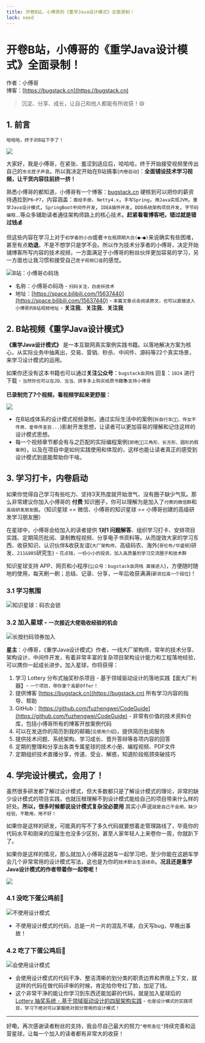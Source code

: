```yaml
---
title: 开卷B站，小傅哥的《重学Java设计模式》全面录制！ 
lock: need
---
```


# 开卷B站，小傅哥的《重学Java设计模式》全面录制！ 

作者：小傅哥
<br/>博客：[https://bugstack.cn](https://bugstack.cn)

> 沉淀、分享、成长，让自己和他人都能有所收获！😄

## 1. 前言

`哈哈哈，终于对B站下手了！`

![](https://bugstack.cn/images/article/develop/develop-220312-01.gif)

大家好，我是小傅哥，在紧张、羞涩到适应后，哈哈哈，终于开始接受视频里传出自己的`东北茬子声音`。所以我决定开始在B站搞事(`内卷启动`)：**全面铺设技术学习视频，让干货内容往前挤一挤！**

熟悉小傅哥的都知道，小傅哥有一个博客：[bugstack.cn](https://bugstack.cn/) 硬核到可以把你的薪资待遇拉到`P6~P7`，内容涵盖：`面经手册`、`Netty4.x`，`手写Spring`，`用Java实现JVM`，`重学Java设计模式`，`SpringBoot中间件开发`，`IDEA插件开发`，`DDD系统架构项目开发`，`字节码编程`...等众多辅助读者通往架构师路上的核心技术。**赶紧看看博客吧，错过就是错过钱💰**

但这些内容在学习上对于`初学者的小白`或者`卡在瓶颈期大白(●—●)`来说确实有些困难，甚至有点**劝退**，不是不想学只是学不会。所以作为技术分享者的小傅哥，决定开始铺博客所写内容的技术视频，一方面满足于小傅哥的粉丝伙伴更加容易的学习，另一方面也让我习惯和接受自己`茬子视频口音`的感觉。

![B站：小傅哥の码场](https://bugstack.cn/images/article/develop/develop-220312-02.png)

- 名称：小傅哥の码场 - `扫码关注，白皮袄技术`
- 地址：[https://space.bilibili.com/15637440](https://space.bilibili.com/15637440) - `本篇文章点击阅读原文，也可以直接进入小傅哥的B站视频地址` - **关注我**、**关注我**、**关注我**

## 2. B站视频《重学Java设计模式》

**《重学Java设计模式》** 是一本互联网真实案例实践书籍。以落地解决方案为核心，从实际业务中抽离出，交易、营销、秒杀、中间件、源码等22个真实场景，来学习设计模式的运用。

如果你还没有这本书籍也可以通过**关注公众号**：`bugstack虫洞栈` 回复：`1024` 进行下载 - `当然你也可以在JD、当当、拼多多上购买纸质书籍📚支持小傅哥`

**已录制完了7个视频，看视频学起来更舒服：**

![](https://bugstack.cn/images/article/develop/develop-220312-03.png)

- 在B站成体系的设计模式视频录制，通过实际生活中的案例(`拆自行车🚴🏻、传女不传男、皇帝传圣旨...`)影射开发思想，让读者可以更加容易的理解和记住这样的设计模式思想。
- 每一个视频章节都会有与之匹配的实际编程案例(`拒绝🙅🏻‍三角形、长方形、圆形的假案例`)，以及在项目中是如何实践使用和体现的，这样也能让读者真正的感受到设计模式到底能帮助你干啥。

## 3. 学习打卡，内卷启动

如果你觉得自己学习有些吃力、坚持3天热度就开始泄气、没有圈子缺少气氛。那么非常建议你加入小傅哥的 **付费** 知识圈子，你可以理解为是加入了`付费的微信群`和`高级研发朋友圈`。（知识星球 == 微信、小傅哥的知识星球 == 小傅哥创建的高级研发学习朋友圈）

在星球中，小傅哥会给加入的读者提供 **1对1 问题解答**、组织学习打卡、安排项目实践、定期简历批阅、录制教程视频、分享电子书资料等。从而提效大家的学习东西、收获知识、认识伙伴&收获友谊(`大厂架构师`、高级码农、海外(`哥伦布/华盛顿`)研发、`211&985`研究生) - `花点钱，一份小小的投资，加入高质量的学习交流圈子和技术群`

知识星球支持 APP、网页和小程序(`公众号：bugstack虫洞栈 直接进入`)，方便随时随地的使用，每天刷一刷；总结、记录、分享，一年后收获满满(`薪资拉高一个段位`)！

### 3.1 学习氛围

![知识星球：码农会锁](https://bugstack.cn/images/article/develop/develop-220312-04.png)

### 3.2 加入星球 - `一次接近大佬吸收经验的机会`

![长按扫码领券加入](https://bugstack.cn/images/article/develop/develop-220312-05.png)

**星主**：小傅哥，《重学Java设计模式》作者，一线大厂架构师，常年的技术分享、架构设计、中间件开发，有着非常丰富的复杂项目架构设计能力和工程落地经验，可以携你一起成长进步。加入星球，你将获得：

1. 学习 Lottery 分布式抽奖秒杀项目 - 基于领域驱动设计的落地实践【面大厂利器】- `一个项目，带你拿个高薪Offer！`
2. 提供博客 [https://bugstack.cn](https://bugstack.cn) 所有学习内容的指导、帮助
3. GitHub：[https://github.com/fuzhengwei/CodeGuide](https://github.com/fuzhengwei/CodeGuide) - 非常有价值的技术资料仓库，包括小傅哥所有的博客开放案例代码
4. 可以在发送你的简历到我的邮箱(`见使用介绍`)，提供简历批阅服务
5. 提供技术问题、系统架构、学习成长、晋升答辩等各项内容的回答
6. 定期的整理和分享出各类专属星球的技术小册、编程视频、PDF文件
7. 定期组织技术直播分享，传道、受业、解惑，知道阶段瓶颈突破技巧

## 4. 学完设计模式，会用了！

虽然很多研发都了解过设计模式，但大多数都只是了解设计模式的理论，非常的缺少设计模式的项目实践，也就压根理解不到设计模式能给自己的项目带来什么样的好处。**所以，很多时候都说设计模式复杂没必要用** 其实小声说`就是自己不会用，缺少经验，不敢用，用不好！`

如果你是这样的研发，可能真的写不了多久代码就要想着走管理路线了，毕竟你的代码水平和刚来的应届生也没多少区别，甚至人家年轻人上来卷你一周，你就趴下了。

如果你是这样的情况，那么就加入小傅哥这趟车一起学习吧，至少你能在这趟车学会几个非常常用的设计模式写法，这也是为你的`技术职业生涯续命`。**况且还是重学Java设计模式的作者带着你一起卷呢！**

![](https://bugstack.cn/images/article/develop/develop-220312-06.png)

### 4.1 没吃下蛋公鸡前🐤

![不使用设计模式](https://bugstack.cn/images/article/develop/develop-220312-08.png)

- 不使用设计模式的代码，总是一片一片的混乱不堪，白天写bug，早晚出事故！

### 4.2 吃了下蛋公鸡后🐓

![会使用设计模式](https://bugstack.cn/images/article/develop/develop-220312-07.png)

- 会使用设计模式的代码干净、整洁清晰的划分类的职责边界和界限上下文，就这样的代码在做代码评审的时候，肯定给你夸红了脸，加足了钱。
- 这个非常干净的能让你学习到东西还能加薪的代码，就是加入星球后的 [Lottery 抽奖系统 - 基于领域驱动设计的四层架构实践](#)  - `也是设计模式的实践项目，学习下绝对可以掌握绝对部分常用的设计模式！`

---

好嘞，再次感谢读者粉丝的支持，我会尽自己最大的努力`"卷死各位"`持续完善和运营星球，让每一个加入的读者都有非常大的收获！
